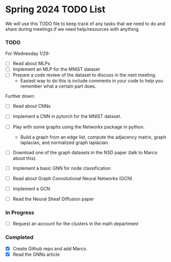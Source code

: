 # Spring 2024 TODO List

We will use this TODO file to keep track of any tasks that we need to do and share during meetings if we need help/resources with anything.

### TODO 

For Wednesday 1/29:
- [ ] Read about MLPs
- [ ] Implement an MLP for the MNIST dataset
- [ ] Prepare a code review of the dataset to discuss in the next meeting.
    - Easiest way to do this is include comments in your code 
    to help you remember what a certain part does. 

Further down:
- [ ] Read about CNNs
- [ ] Implement a CNN in pytorch for the MNIST dataset.

- [ ] Play with some graphs using the Networkx package in python.
    - Build a graph from an edge list, compute the adjacency matrix, graph laplacian, and normalized graph laplacian.
- [ ] Download one of the graph datasets in the NSD paper (talk to Marco about this).

- [ ] Implement a basic GNN for node classification
- [ ] Read about Graph Convolutional Neural Networks (GCN)
- [ ] Implement a GCN

- [ ] Read the Neural Sheaf Diffusion paper


### In Progress
- [ ] Request an account for the clusters in the math department

### Completed

- [x] Create Github repo and add Marco.
- [x] Read the GNNs article
